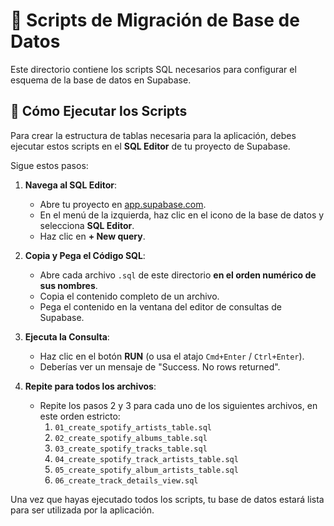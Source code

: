 # 📝 Scripts de Migración de Base de Datos

Este directorio contiene los scripts SQL necesarios para configurar el esquema de la base de datos en Supabase.

## 🚀 Cómo Ejecutar los Scripts

Para crear la estructura de tablas necesaria para la aplicación, debes ejecutar estos scripts en el **SQL Editor** de tu proyecto de Supabase.

Sigue estos pasos:

1.  **Navega al SQL Editor**:
    *   Abre tu proyecto en [app.supabase.com](https://app.supabase.com).
    *   En el menú de la izquierda, haz clic en el icono de la base de datos y selecciona **SQL Editor**.
    *   Haz clic en **+ New query**.

2.  **Copia y Pega el Código SQL**:
    *   Abre cada archivo `.sql` de este directorio **en el orden numérico de sus nombres**.
    *   Copia el contenido completo de un archivo.
    *   Pega el contenido en la ventana del editor de consultas de Supabase.

3.  **Ejecuta la Consulta**:
    *   Haz clic en el botón **RUN** (o usa el atajo `Cmd+Enter` / `Ctrl+Enter`).
    *   Deberías ver un mensaje de "Success. No rows returned".

4.  **Repite para todos los archivos**:
    *   Repite los pasos 2 y 3 para cada uno de los siguientes archivos, en este orden estricto:
        1.  `01_create_spotify_artists_table.sql`
        2.  `02_create_spotify_albums_table.sql`
        3.  `03_create_spotify_tracks_table.sql`
        4.  `04_create_spotify_track_artists_table.sql`
        5.  `05_create_spotify_album_artists_table.sql`
        6.  `06_create_track_details_view.sql`

Una vez que hayas ejecutado todos los scripts, tu base de datos estará lista para ser utilizada por la aplicación.
